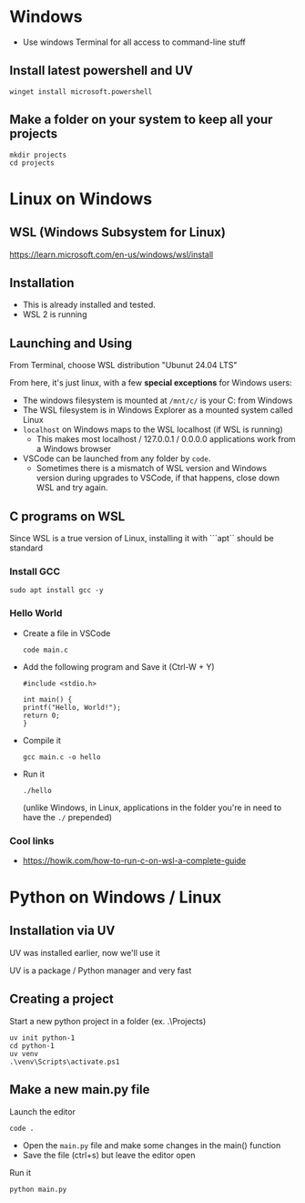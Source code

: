 # Windows

- Use windows Terminal for all access to command-line stuff

## Install latest powershell and UV

```
winget install microsoft.powershell
```

## Make a folder on your system to keep all your projects
```
mkdir projects
cd projects
```

# Linux on Windows

## WSL (Windows Subsystem for Linux)
https://learn.microsoft.com/en-us/windows/wsl/install

## Installation
- This is already installed and tested.
- WSL 2 is running

## Launching and Using

From Terminal, choose WSL distribution "Ubunut 24.04 LTS"

From here, it's just linux, with a few **special exceptions** for Windows users:
- The windows filesystem is mounted at ```/mnt/c/``` is your C: from Windows
- The WSL filesystem is in Windows Explorer as a mounted system called Linux
- ```localhost``` on Windows maps to the WSL localhost (if WSL is running)
    - This makes most localhost / 127.0.0.1 / 0.0.0.0 applications work from a Windows browser
- VSCode can be launched from any folder by ```code```.
    - Sometimes there is a mismatch of WSL version and Windows version during upgrades to VSCode, if that happens, close down WSL and try again.

## C programs on WSL
Since WSL is a true version of Linux, installing it with ```apt`` should be standard

### Install GCC
```
sudo apt install gcc -y
```

### Hello World
- Create a file in VSCode
    ```
    code main.c
    ```

- Add the following program and Save it (Ctrl-W + Y)
    ```
    #include <stdio.h>

    int main() {
    printf("Hello, World!");
    return 0;
    }
    ```

- Compile it
    ```
    gcc main.c -o hello
    ```

- Run it
    ```
    ./hello
    ```
    (unlike Windows, in Linux, applications in the folder you're in need to have the ```./``` prepended)

### Cool links
- https://howik.com/how-to-run-c-on-wsl-a-complete-guide


# Python on Windows / Linux

## Installation via UV
UV was installed earlier, now we'll use it

UV is a package / Python manager and very fast

## Creating a project
Start a new python project in a folder (ex. .\Projects)

```
uv init python-1
cd python-1
uv venv
.\venv\Scripts\activate.ps1
```

## Make a new main.py file

Launch the editor
```
code .
```

- Open the ```main.py``` file and make some changes in the main() function
- Save the file (ctrl+s) but leave the editor open

Run it
```
python main.py
```

